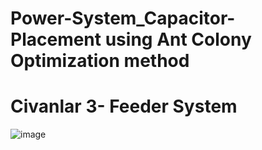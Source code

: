 # Power-System_Capacitor-Placement using Ant Colony Optimization method
# Civanlar 3- Feeder System
![image](https://github.com/Divya-Samudra/Power-System_Capacitor-Placement/assets/130666521/30f28175-8fed-4ed0-86c5-d7a31428185d)

